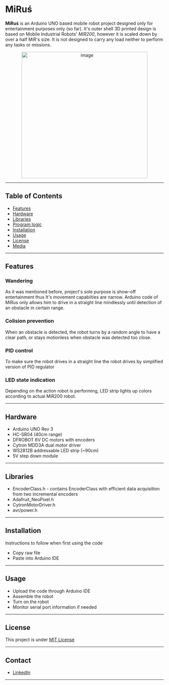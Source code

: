 # MiRuś

<p><b>MiRuś</b> is an Arduino UNO based mobile robot project designed only for entertainment purposes only (so far). It's outer shell 3D printed design is based on Mobile Industrial Robots' <i>MiR200</i>, however it is scaled down by over a half MiR's size. It is not designed to carry any load neither to perform any tasks or missions.</p>

<p align="center">
  <img src="image-url-here" alt="image" width="400"/>
</p>

---

## Table of Contents

- [Features](#features)
- [Hardware](#hardware)
- [Libraries](#libraries)
- [Program logic](#program-logic)
- [Installation](#installation)
- [Usage](#usage)
- [License](#license)
- [Media](#media)

---

## Features

### Wandering

<p>As it was mentioned before, project's sole purpose is show-off entertainment thus It's movement capabiities are narrow. Arduino code of MiRus only allows him to drive in a straight line mindlessly until detection of an obstacle in certain range.</p>

### Colision prevention

<p>When an obstacle is detected, the robot turns by a random angle to have a clear path, or stays motionless when obstacle was detected too close.</p>

### PID control

<p>To make sure the robot drives in a straight line the robot drives by simplified version of PID regulator</p>

### LED state indication

<p>Depending on the action robot is performing, LED strip lights up colors according to actual MiR200 robot.</p>

---

## Hardware

- Arduino UNO Rev 3
- HC-SR04 (40cm range)
- DFROBOT 6V DC motors with encoders
- Cytron MDD3A dual motor driver
- WS2812B addressable LED strip (~90cm)
- 5V step down module

---

## Libraries

- EncoderClass.h - contains EncoderClass with efficient data acquisition from two incremental encoders
- Adafruit_NeoPixel.h
- CytronMotorDriver.h
- avr/power.h

---

## Installation

<p>Instructions to follow when first using the code</p>

- Copy raw file
- Paste into Arduino IDE

---

## Usage

- Upload the code through Arduino IDE
- Assemble the robot
- Turn on the robot
- Monitor serial port information if needed

---

## License

This project is under [MIT License](LICENSE)

---

## Contact

- [LinkedIn](https://www.linkedin.com/in/micha%C5%82-w%C3%B3jcik-562213266/)

---
